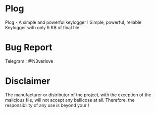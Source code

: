 # Plog
Plog - A simple and powerful keylogger !
Simple, powerful, reliable Keylogger with only 9 KB of final file
# Bug Report
Telegram : @N3verlove

# Disclaimer
The manufacturer or distributor of the project, with the exception of the malicious file, will not accept any bellicose at all. Therefore, the responsibility of any use is beyond your !
